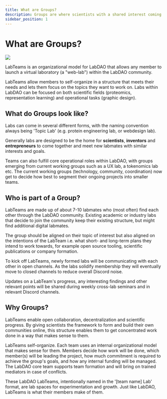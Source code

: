 ```yaml
---
title: What are Groups?
description: Groups are where scientists with a shared interest coming together to share ideas. Groups are loosely defined and usually consist of members working on projects.
sidebar_position: 1
---
```

# What are Groups?
![](https://i.imgur.com/azu4V5k.png)

LabTeams is an organizational model for LabDAO that allows any member to launch a virtual laboratory (a "web-lab") within the LabDAO community. 

LabTeams allow members to self-organize in a structure that meets their needs and lets them focus on the topics they want to work on. Labs within LabDAO can be focused on both scientific fields (proteomics, representation learning) and operational tasks (graphic design). 

## What do Groups look like? 
Labs can come in several different forms, with the naming convention always being 'Topic Lab' (e.g. protein engineering lab, or webdesign lab). 

Generally labs are designed to be the home for 
**scientists**, **inventors** and **entrepreneurs** to come together and meet new labmates with similar interests and goals. 

Teams can also fulfill core operational roles within LabDAO, with groups emerging from current working groups such as a UX lab, a tokenomics lab etc. The current working groups (technology, community, coordination) now get to decide how best to segment their ongoing projects into smaller teams. 


## Who is part of a Group?
LabTeams are made up of about 7-10 labmates who (most often) find each other through the LabDAO community. Existing academic or industry labs that decide to join the community keep their existing structure, but might find additional digital labmates. 

The group should be aligned on their topic of interest but also aligned on the intentions of the LabTeam i.e. what short- and long-term plans they intend to work towards, for example open source tooling, scientific publications or company formation.

To kick off LabTeams, newly formed labs will be communicating with each other in open channels. As the labs solidify membership they will eventually move to closed channels to reduce overall Discord noise. 

Updates on a LabTeam's progress, any interesting findings and other relevant points will be shared during weekly cross-lab seminars and in relevant Discord channels. 

## Why Groups?
LabTeams enable open collaboration, decentralization and scientific progress. By giving scientists the framework to form and build their own communities online, this structure enables them to get concentrated work done in a way that makes sense to them. 

LabTeams self-organize. Each team uses an internal organizational model that makes sense for them. Members decide how work will be done, which member(s) will be leading the project, how much commitment is required to achieve the group's goals, and how any internal funding will be managed. The LabDAO core team supports team formation and will bring on trained mediators in case of conflicts. 

These LabDAO LabTeams, intentionally named in the '[team name] Lab' format, are lab spaces for experimentation and growth. Just like LabDAO, LabTeams is what their members make of them. 
